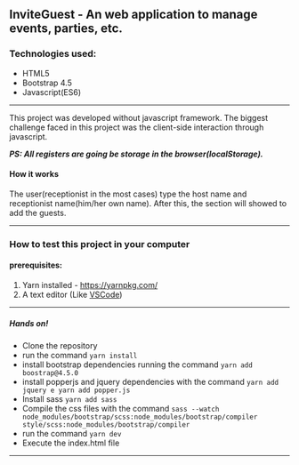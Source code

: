 ## InviteGuest - An web application to manage events, parties, etc.

### Technologies used:

- HTML5
- Bootstrap 4.5
- Javascript(ES6)

------------
This project was developed without javascript framework. The biggest challenge faced in this project was the client-side interaction through javascript.

***PS: All registers are going be storage in the browser(localStorage).***

#### How it works

The user(receptionist in the most cases) type the host name and receptionist name(him/her own name). After this, the section will showed to add the guests.

------------
### How to test this project in your computer

#### prerequisites:
1. Yarn installed - https://yarnpkg.com/
2. A text editor (Like [VSCode](https://code.visualstudio.com/ "VSCode"))

------------
##### Hands on!
- Clone the repository
- run the command `yarn install`
- install bootstrap dependencies running the command `yarn add boostrap@4.5.0`
- install popperjs and jquery dependencies with the command `yarn add jquery e yarn add popper.js`
- Install sass `yarn add sass`
- Compile the css files with the command `sass --watch node_modules/bootstrap/scss:node_modules/bootstrap/compiler style/scss:node_modules/bootstrap/compiler`
- run the command `yarn dev`
- Execute the index.html file 

------------